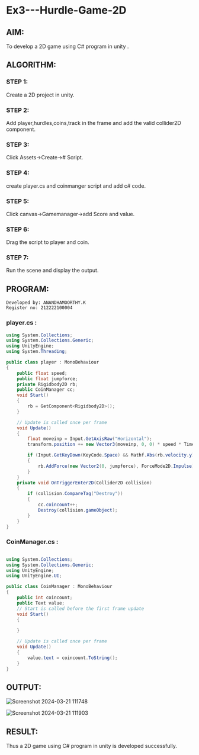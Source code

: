 ﻿# Ex3---Hurdle-Game-2D
## AIM:
To develop a 2D game using C# program in unity .

## ALGORITHM:
### STEP 1:
Create a 2D project in unity.

### STEP 2:
Add player,hurdles,coins,track in the frame and add the valid collider2D component.

### STEP 3:
Click Assets->Create-># Script.

### STEP 4:
create player.cs and coinmanger script and add c# code.

### STEP 5:
Click canvas->Gamemanager->add Score and value.

### STEP 6:
Drag the script to player and coin.

### STEP 7:
Run the scene and display the output.

## PROGRAM:
```
Developed by: ANANDHAMOORTHY.K
Register no: 212222100004
```

### player.cs :

```C#
using System.Collections;
using System.Collections.Generic;
using UnityEngine;
using System.Threading;

public class player : MonoBehaviour
{
    public float speed;
    public float jumpforce;
    private Rigidbody2D rb;
    public CoinManager cc;
    void Start()
    {
        rb = GetComponent<Rigidbody2D>();
    }

    // Update is called once per frame
    void Update()
    {
        float moveinp = Input.GetAxisRaw("Horizontal");
        transform.position += new Vector3(moveinp, 0, 0) * speed * Time.deltaTime;

        if (Input.GetKeyDown(KeyCode.Space) && Mathf.Abs(rb.velocity.y) < 0.001f)
        {
            rb.AddForce(new Vector2(0, jumpforce), ForceMode2D.Impulse);
        }
    }
    private void OnTriggerEnter2D(Collider2D collision)
    {
        if (collision.CompareTag("Destroy"))
        {
            cc.coincount++;
            Destroy(collision.gameObject);
        }
    }
}

```
### CoinManager.cs :

```C#

using System.Collections;
using System.Collections.Generic;
using UnityEngine;
using UnityEngine.UI;

public class CoinManager : MonoBehaviour
{
    public int coincount;
    public Text value;
    // Start is called before the first frame update
    void Start()
    {
        
    }

    // Update is called once per frame
    void Update()
    {
        value.text = coincount.ToString(); 
    }
}

```
## OUTPUT:

![Screenshot 2024-03-21 111748](https://github.com/22008686/Ex3---Hurdle-Game-2D/assets/118916413/e2d29d21-755d-44d9-9d11-ff173fca19ec)

![Screenshot 2024-03-21 111903](https://github.com/22008686/Ex3---Hurdle-Game-2D/assets/118916413/b2d665a4-f515-4922-bd50-632b92827048)


## RESULT:

Thus a 2D game using C# program in unity is developed successfully.
